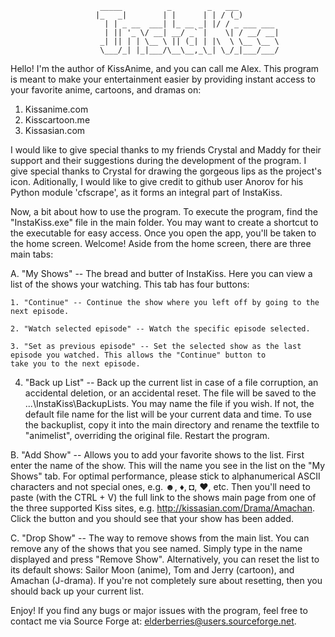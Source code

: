                         _____          _        _   ___         
                       |_   _|        | |      | | / (_)        
                         | | _ __  ___| |_ __ _| |/ / _ ___ ___ 
                         | || '_ \/ __| __/ _` |    \| / __/ __|
                        _| || | | \__ \ || (_| | |\  \ \__ \__ \
                        \___/_| |_|___/\__\__,_\_| \_/_|___/___/
                                         
                                         
Hello! I'm the author of KissAnime, and you can call me Alex. This program is meant to make  your entertainment easier by providing instant access to your favorite anime, cartoons, and dramas on:

1. Kissanime.com
2. Kisscartoon.me
3. Kissasian.com

I would like to give special thanks to my friends Crystal and Maddy for their support and    their suggestions during the development of the program. I give special thanks to Crystal for drawing the gorgeous lips as the project's icon. Aditionally, I would like to give credit to github user Anorov for his Python module 'cfscrape', as it forms an   integral part of InstaKiss.

Now, a bit about how to use the program. To execute the program, find the "InstaKiss.exe" file in the main folder. You may want to create a shortcut to the executable for easy access. Once you open the app, you'll be taken to the home screen. Welcome! Aside from the home screen, there are three main tabs:

A. "My Shows" -- The bread and butter of InstaKiss. Here you can view a list of the shows your watching. This tab has four                 buttons:

	1. "Continue" -- Continue the show where you left off by going to the next episode.
  
	2. "Watch selected episode" -- Watch the specific episode selected.

	3. "Set as previous episode" -- Set the selected show as the last episode you watched. This allows the "Continue" button to                                take you to the next episode. 

  4. "Back up List" -- Back up the current list in case of a file corruption, an accidental deletion, or an accidental reset.                    The file will be saved to the ...\InstaKiss\BackupLists. You may name the file if you wish. If not, the                      default file name for the list will be your current data and time. To use the backuplist, copy it into the                    main directory and rename the textfile to "animelist", overriding the original file. Restart the program.

B. "Add Show" -- Allows you to add your favorite shows to the list. First enter the name of the show. This will the name you               see in the list on the "My Shows" tab. For optimal performance, please stick to alphanumerical ASCII characters               and not special ones, e.g. ☻, ♦, ◘, ♥, etc. Then you'll need to paste (with the CTRL + V) the full link to the               shows main page from one of the three supported Kiss sites, e.g. http://kissasian.com/Drama/Amachan. Click the               button and you should see that your show has been added.

C. "Drop Show" -- The way to remove shows from the main list. You can remove any of the shows that you see named. Simply type                in the name displayed and press "Remove Show". Alternatively, you can reset the list to its default shows:                   Sailor Moon (anime), Tom and Jerry (cartoon), and Amachan (J-drama). If you're not completely sure about                     resetting, then you should back up your current list. 

Enjoy! If you find any bugs or major issues with the program, feel free to contact me via Source Forge at: elderberries@users.sourceforge.net.
